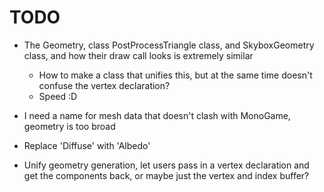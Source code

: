 # TODO

- The Geometry, class PostProcessTriangle class, and SkyboxGeometry class, and how their draw call looks is extremely similar
    - How to make a class that unifies this, but at the same time doesn't confuse the vertex declaration?
    - Speed :D

- I need a name for mesh data that doesn't clash with MonoGame, geometry is too broad

- Replace 'Diffuse' with 'Albedo'


- Unify geometry generation, let users pass in a vertex declaration and get the components back, or maybe just the vertex and index buffer?
